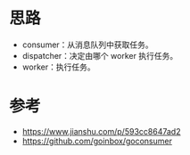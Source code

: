 # 思路

- consumer：从消息队列中获取任务。
- dispatcher：决定由哪个 worker 执行任务。
- worker：执行任务。

# 参考

- https://www.jianshu.com/p/593cc8647ad2
- https://github.com/goinbox/goconsumer
